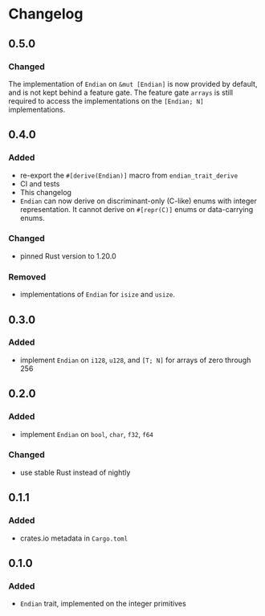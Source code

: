 # Changelog

## 0.5.0

### Changed

The implementation of `Endian` on `&mut [Endian]` is now provided by default,
and is not kept behind a feature gate. The feature gate `arrays` is still
required to access the implementations on the `[Endian; N]` implementations.

## 0.4.0

### Added

- re-export the `#[derive(Endian)]` macro from `endian_trait_derive`
- CI and tests
- This changelog
- `Endian` can now derive on discriminant-only (C-like) enums with integer
    representation. It cannot derive on `#[repr(C)]` enums or data-carrying
    enums.

### Changed

- pinned Rust version to 1.20.0

### Removed

- implementations of `Endian` for `isize` and `usize`.

## 0.3.0

### Added

- implement `Endian` on `i128`, `u128`, and `[T; N]` for arrays of zero through
    256

## 0.2.0

### Added

- implement `Endian` on `bool`, `char`, `f32`, `f64`

### Changed

- use stable Rust instead of nightly

## 0.1.1

### Added

- crates.io metadata in `Cargo.toml`

## 0.1.0

### Added

- `Endian` trait, implemented on the integer primitives
